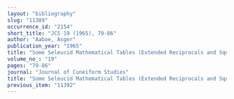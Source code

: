 ```yaml
---
layout: "bibliography"
slug: "11389"
occurrence_id: "2154"
short_title: "JCS 19 (1965), 79-86"
author: "Aaboe, Asger"
publication_year: "1965"
title: "Some Seleucid Mathematical Tables (Extended Reciprocals and Squares of Regular Numbers)"
volume_no_: "19"
pages: "79-86"
journal: "Journal of Cuneiform Studies"
title: "Some Seleucid Mathematical Tables (Extended Reciprocals and Squares of Regular Numbers)"
previous_item: "11392"
---
```

